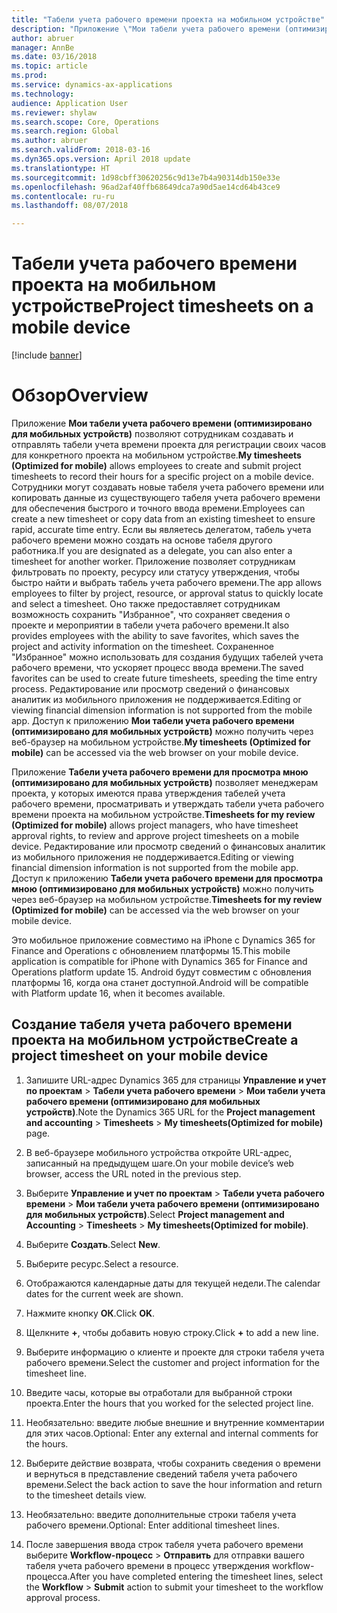 ```yaml
---
title: "Табели учета рабочего времени проекта на мобильном устройстве"
description: "Приложение \"Мои табели учета рабочего времени (оптимизировано для мобильных устройств)\" позволяют сотрудникам создавать и отправлять табели учета времени проекта для регистрации своих часов для конкретного проекта на мобильном устройстве."
author: abruer
manager: AnnBe
ms.date: 03/16/2018
ms.topic: article
ms.prod: 
ms.service: dynamics-ax-applications
ms.technology: 
audience: Application User
ms.reviewer: shylaw
ms.search.scope: Core, Operations
ms.search.region: Global
ms.author: abruer
ms.search.validFrom: 2018-03-16
ms.dyn365.ops.version: April 2018 update
ms.translationtype: HT
ms.sourcegitcommit: 1d98cbff30620256c9d13e7b4a90314db150e33e
ms.openlocfilehash: 96ad2af40ffb68649dca7a90d5ae14cd64b43ce9
ms.contentlocale: ru-ru
ms.lasthandoff: 08/07/2018

---
```


# <a name="project-timesheets-on-a-mobile-device"></a><span data-ttu-id="52bdb-103">Табели учета рабочего времени проекта на мобильном устройстве</span><span class="sxs-lookup"><span data-stu-id="52bdb-103">Project timesheets on a mobile device</span></span>

[!include [banner](../includes/banner.md)]

# <a name="overview"></a><span data-ttu-id="52bdb-104">Обзор</span><span class="sxs-lookup"><span data-stu-id="52bdb-104">Overview</span></span>

<span data-ttu-id="52bdb-105">Приложение **Мои табели учета рабочего времени (оптимизировано для мобильных устройств)** позволяют сотрудникам создавать и отправлять табели учета времени проекта для регистрации своих часов для конкретного проекта на мобильном устройстве.</span><span class="sxs-lookup"><span data-stu-id="52bdb-105">**My timesheets (Optimized for mobile)** allows employees to create and submit project timesheets to record their hours for a specific project on a mobile device.</span></span> <span data-ttu-id="52bdb-106">Сотрудники могут создавать новые табеля учета рабочего времени или копировать данные из существующего табеля учета рабочего времени для обеспечения быстрого и точного ввода времени.</span><span class="sxs-lookup"><span data-stu-id="52bdb-106">Employees can create a new timesheet or copy data from an existing timesheet to ensure rapid, accurate time entry.</span></span> <span data-ttu-id="52bdb-107">Если вы являетесь делегатом, табель учета рабочего времени можно создать на основе табеля другого работника.</span><span class="sxs-lookup"><span data-stu-id="52bdb-107">If you are designated as a delegate, you can also enter a timesheet for another worker.</span></span> <span data-ttu-id="52bdb-108">Приложение позволяет сотрудникам фильтровать по проекту, ресурсу или статусу утверждения, чтобы быстро найти и выбрать табель учета рабочего времени.</span><span class="sxs-lookup"><span data-stu-id="52bdb-108">The app allows employees to filter by project, resource, or approval status to quickly locate and select a timesheet.</span></span> <span data-ttu-id="52bdb-109">Оно также предоставляет сотрудникам возможность сохранить "Избранное", что сохраняет сведения о проекте и мероприятии в табели учета рабочего времени.</span><span class="sxs-lookup"><span data-stu-id="52bdb-109">It also provides employees with the ability to save favorites, which saves the project and activity information on the timesheet.</span></span> <span data-ttu-id="52bdb-110">Сохраненное "Избранное" можно использовать для создания будущих табелей учета рабочего времени, что ускоряет процесс ввода времени.</span><span class="sxs-lookup"><span data-stu-id="52bdb-110">The saved favorites can be used to create future timesheets, speeding the time entry process.</span></span> <span data-ttu-id="52bdb-111">Редактирование или просмотр сведений о финансовых аналитик из мобильного приложения не поддерживается.</span><span class="sxs-lookup"><span data-stu-id="52bdb-111">Editing or viewing financial dimension information is not supported from the mobile app.</span></span> <span data-ttu-id="52bdb-112">Доступ к приложению **Мои табели учета рабочего времени (оптимизировано для мобильных устройств)** можно получить через веб-браузер на мобильном устройстве.</span><span class="sxs-lookup"><span data-stu-id="52bdb-112">**My timesheets (Optimized for mobile)** can be accessed via the web browser on your mobile device.</span></span>

<span data-ttu-id="52bdb-113">Приложение **Табели учета рабочего времени для просмотра мною (оптимизировано для мобильных устройств)** позволяет менеджерам проекта, у которых имеются права утверждения табелей учета рабочего времени, просматривать и утверждать табели учета рабочего времени проекта на мобильном устройстве.</span><span class="sxs-lookup"><span data-stu-id="52bdb-113">**Timesheets for my review (Optimized for mobile)** allows project managers, who have timesheet approval rights, to review and approve project timesheets on a mobile device.</span></span> <span data-ttu-id="52bdb-114">Редактирование или просмотр сведений о финансовых аналитик из мобильного приложения не поддерживается.</span><span class="sxs-lookup"><span data-stu-id="52bdb-114">Editing or viewing financial dimension information is not supported from the mobile app.</span></span> <span data-ttu-id="52bdb-115">Доступ к приложению **Табели учета рабочего времени для просмотра мною (оптимизировано для мобильных устройств)** можно получить через веб-браузер на мобильном устройстве.</span><span class="sxs-lookup"><span data-stu-id="52bdb-115">**Timesheets for my review (Optimized for mobile)** can be accessed via the web browser on your mobile device.</span></span>

<span data-ttu-id="52bdb-116">Это мобильное приложение совместимо на iPhone с Dynamics 365 for Finance and Operations с обновлением платформы 15.</span><span class="sxs-lookup"><span data-stu-id="52bdb-116">This mobile application is compatible for iPhone with Dynamics 365 for Finance and Operations platform update 15.</span></span>
<span data-ttu-id="52bdb-117">Android будут совместим с обновления платформы 16, когда она станет доступной.</span><span class="sxs-lookup"><span data-stu-id="52bdb-117">Android will be compatible with Platform update 16, when it becomes available.</span></span>

<a name="create-a-project-timesheet-on-your-mobile-device"></a><span data-ttu-id="52bdb-118">Создание табеля учета рабочего времени проекта на мобильном устройстве</span><span class="sxs-lookup"><span data-stu-id="52bdb-118">Create a project timesheet on your mobile device</span></span>
------------------------------------------------

1.  <span data-ttu-id="52bdb-119">Запишите URL-адрес Dynamics 365 для страницы **Управление и учет по проектам** \> **Табели учета рабочего времени** \> **Мои табели учета рабочего времени (оптимизировано для мобильных устройств)**.</span><span class="sxs-lookup"><span data-stu-id="52bdb-119">Note the Dynamics 365 URL for the **Project management and accounting** \> **Timesheets** \> **My timesheets(Optimized for mobile)** page.</span></span>

2.  <span data-ttu-id="52bdb-120">В веб-браузере мобильного устройства откройте URL-адрес, записанный на предыдущем шаге.</span><span class="sxs-lookup"><span data-stu-id="52bdb-120">On your mobile device’s web browser, access the URL noted in the previous step.</span></span>
 
3.  <span data-ttu-id="52bdb-121">Выберите **Управление и учет по проектам** \> **Табели учета рабочего времени** \> **Мои табели учета рабочего времени (оптимизировано для мобильных устройств)**.</span><span class="sxs-lookup"><span data-stu-id="52bdb-121">Select **Project management and Accounting** \> **Timesheets** \> **My timesheets(Optimized for mobile)**.</span></span>

4.  <span data-ttu-id="52bdb-122">Выберите **Создать**.</span><span class="sxs-lookup"><span data-stu-id="52bdb-122">Select **New**.</span></span>

5.  <span data-ttu-id="52bdb-123">Выберите ресурс.</span><span class="sxs-lookup"><span data-stu-id="52bdb-123">Select a resource.</span></span>

6.  <span data-ttu-id="52bdb-124">Отображаются календарные даты для текущей недели.</span><span class="sxs-lookup"><span data-stu-id="52bdb-124">The calendar dates for the current week are shown.</span></span>

7.  <span data-ttu-id="52bdb-125">Нажмите кнопку **ОК**.</span><span class="sxs-lookup"><span data-stu-id="52bdb-125">Click **OK**.</span></span>

8.  <span data-ttu-id="52bdb-126">Щелкните **+**, чтобы добавить новую строку.</span><span class="sxs-lookup"><span data-stu-id="52bdb-126">Click **+** to add a new line.</span></span>

9.  <span data-ttu-id="52bdb-127">Выберите информацию о клиенте и проекте для строки табеля учета рабочего времени.</span><span class="sxs-lookup"><span data-stu-id="52bdb-127">Select the customer and project information for the timesheet line.</span></span>

10. <span data-ttu-id="52bdb-128">Введите часы, которые вы отработали для выбранной строки проекта.</span><span class="sxs-lookup"><span data-stu-id="52bdb-128">Enter the hours that you worked for the selected project line.</span></span>

11. <span data-ttu-id="52bdb-129">Необязательно: введите любые внешние и внутренние комментарии для этих часов.</span><span class="sxs-lookup"><span data-stu-id="52bdb-129">Optional: Enter any external and internal comments for the hours.</span></span>

12. <span data-ttu-id="52bdb-130">Выберите действие возврата, чтобы сохранить сведения о времени и вернуться в представление сведений табеля учета рабочего времени.</span><span class="sxs-lookup"><span data-stu-id="52bdb-130">Select the back action to save the hour information and return to the timesheet details view.</span></span>

13. <span data-ttu-id="52bdb-131">Необязательно: введите дополнительные строки табеля учета рабочего времени.</span><span class="sxs-lookup"><span data-stu-id="52bdb-131">Optional: Enter additional timesheet lines.</span></span>

14. <span data-ttu-id="52bdb-132">После завершения ввода строк табеля учета рабочего времени выберите **Workflow-процесс** \> **Отправить** для отправки вашего табеля учета рабочего времени в процесс утверждения workflow-процесса.</span><span class="sxs-lookup"><span data-stu-id="52bdb-132">After you have completed entering the timesheet lines, select the **Workflow** \> **Submit** action to submit your timesheet to the workflow approval process.</span></span>


